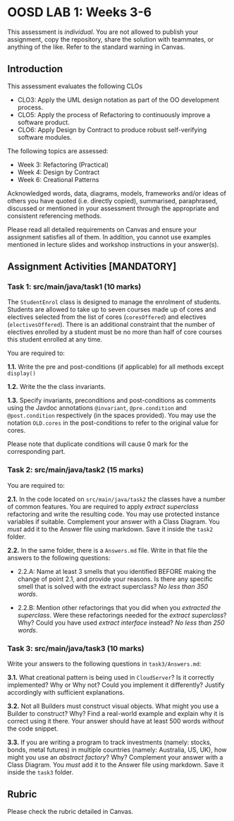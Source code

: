 # OOSD LAB 1: Weeks 3-6

This assessment is _individual_. You are not allowed to publish your assignment, copy the repository, share the solution with teammates, or anything of the like. Refer to the standard warning in Canvas.



## Introduction
This assessment evaluates the following CLOs

- CLO3: Apply the UML design notation as part of the OO development process.
- CLO5: Apply the process of Refactoring to continuously improve a software product.
- CLO6: Apply Design by Contract to produce robust self-verifying software modules.


The following topics are assessed:

- Week 3: Refactoring (Practical)
- Week 4: Design by Contract
- Week 6: Creational Patterns


Acknowledged words, data, diagrams, models, frameworks and/or ideas of others you have quoted (i.e. directly copied), summarised, paraphrased, discussed or mentioned in your assessment through the appropriate and consistent referencing methods.

Please read all detailed requirements on Canvas and ensure your assignment satisfies all of them. In addition, you cannot use examples mentioned in lecture slides and workshop instructions in your answer(s).



## Assignment Activities [MANDATORY]

### Task 1: src/main/java/task1 (10 marks)

The `StudentEnrol` class is designed to manage the enrolment of students. Students are allowed to take up to seven courses made up of cores and electives selected from the list of cores (`coresOffered`) and electives (`electivesOffered`). There is an additional constraint that the number of electives enrolled by a student must be no more than half of core courses this student enrolled at any time.  

You are required to:
 
 **1.1.** Write the pre and post-conditions (if applicable) for all methods except `display()`
 
 **1.2.** Write the the class invariants. 
 
 **1.3.** Specify invariants, preconditions and post-conditions as comments using the Javdoc annotations `@invariant`, `@pre.condition` and `@post.condition` respectively (in the spaces provided). You may use the notation `OLD.cores` in the post-conditions to refer to the original value for cores.    

Please note that duplicate conditions will cause 0 mark for the corresponding part.



### Task 2: src/main/java/task2 (15 marks)

You are required to:

**2.1.** In the code located on `src/main/java/task2` the classes have a number of common features. You are required to apply _extract superclass_ refactoring and write the resulting code. You may use protected instance variables if suitable. Complement your answer with a Class Diagram. You _must_ add it to the Answer file using markdown. Save it inside the `task2` folder.

**2.2.** In the same folder, there is a `Answers.md` file. Write in that file the answers to the following questions:

  * 2.2.A: Name at least 3 smells that you identified BEFORE making the change of point 2.1, and provide your reasons. Is there any specific smell that is solved with the extract superclass? _No less than 350 words_.
  
  * 2.2.B: Mention other refactorings that you did when you _extracted the superclass_. Were these refactorings needed for the _extract superclass_? Why? Could you have used _extract interface_ instead? _No less than 250 words_.




### Task 3: src/main/java/task3 (10 marks)

Write your answers to the following questions in `task3/Answers.md`:

**3.1.** What creational pattern is being used in `CloudServer`? Is it correctly implemented? Why or Why not? Could you implement it differently? Justify accordingly with sufficient explanations. 

**3.2.** Not all Builders must construct visual objects. What might you use a Builder to construct? Why? Find a real-world example and explain why it is correct using it there. Your answer should have at least 500 words _without_ the code snippet.

**3.3.** If you are writing a program to track investments (namely: stocks, bonds, metal futures) in multiple countries (namely: Australia, US, UK), how might you use an _abstract factory_? Why? Complement your answer with a Class Diagram. You _must_ add it to the Answer file using markdown. Save it inside the `task3` folder.




## Rubric

Please check the rubric detailed in Canvas.
